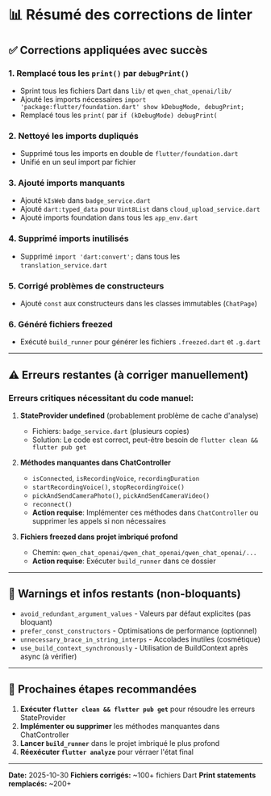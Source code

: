 # 📊 Résumé des corrections de linter

## ✅ **Corrections appliquées avec succès**

### 1. **Remplacé tous les `print()` par `debugPrint()`**
   - Sprint tous les fichiers Dart dans `lib/` et `qwen_chat_openai/lib/`
   - Ajouté les imports nécessaires `import 'package:flutter/foundation.dart' show kDebugMode, debugPrint;`
   - Remplacé tous les `print(` par `if (kDebugMode) debugPrint(`

### 2. **Nettoyé les imports dupliqués**
   - Supprimé tous les imports en double de `flutter/foundation.dart`
   - Unifié en un seul import par fichier

### 3. **Ajouté imports manquants**
   - Ajouté `kIsWeb` dans `badge_service.dart`
   - Ajouté `dart:typed_data` pour `Uint8List` dans `cloud_upload_service.dart`
   - Ajouté imports foundation dans tous les `app_env.dart`

### 4. **Supprimé imports inutilisés**
   - Supprimé `import 'dart:convert';` dans tous les `translation_service.dart`

### 5. **Corrigé problèmes de constructeurs**
   - Ajouté `const` aux constructeurs dans les classes immutables (`ChatPage`)

### 6. **Généré fichiers freezed**
   - Exécuté `build_runner` pour générer les fichiers `.freezed.dart` et `.g.dart`

---

## ⚠️ **Erreurs restantes (à corriger manuellement)**

### Erreurs critiques nécessitant du code manuel:

1. **StateProvider undefined** (probablement problème de cache d'analyse)
   - Fichiers: `badge_service.dart` (plusieurs copies)
   - Solution: Le code est correct, peut-être besoin de `flutter clean && flutter pub get`

2. **Méthodes manquantes dans ChatController**
   - `isConnected`, `isRecordingVoice`, `recordingDuration`
   - `startRecordingVoice()`, `stopRecordingVoice()`
   - `pickAndSendCameraPhoto()`, `pickAndSendCameraVideo()`
   - `reconnect()`
   - **Action requise**: Implémenter ces méthodes dans `ChatController` ou supprimer les appels si non nécessaires

3. **Fichiers freezed dans projet imbriqué profond**
   - Chemin: `qwen_chat_openai/qwen_chat_openai/qwen_chat_openai/...`
   - **Action requise**: Exécuter `build_runner` dans ce dossier

---

## 📝 **Warnings et infos restants (non-bloquants)**

- `avoid_redundant_argument_values` - Valeurs par défaut explicites (pas bloquant)
- `prefer_const_constructors` - Optimisations de performance (optionnel)
- `unnecessary_brace_in_string_interps` - Accolades inutiles (cosmétique)
- `use_build_context_synchronously` - Utilisation de BuildContext après async (à vérifier)

---

## 🎯 **Prochaines étapes recommandées**

1. **Exécuter `flutter clean && flutter pub get`** pour résoudre les erreurs StateProvider
2. **Implémenter ou supprimer** les méthodes manquantes dans ChatController
3. **Lancer `build_runner`** dans le projet imbriqué le plus profond
4. **Réexécuter `flutter analyze`** pour vérraer l'état final

---

**Date:** 2025-10-30
**Fichiers corrigés:** ~100+ fichiers Dart
**Print statements remplacés:** ~200+

